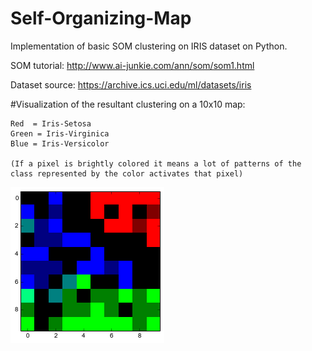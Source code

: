 # Self-Organizing-Map

Implementation of basic SOM clustering on IRIS dataset on Python.

SOM tutorial: http://www.ai-junkie.com/ann/som/som1.html 

Dataset source: https://archive.ics.uci.edu/ml/datasets/iris

#Visualization of the resultant clustering on a 10x10 map:

    
    Red  = Iris-Setosa
    Green = Iris-Virginica
    Blue = Iris-Versicolor
    
    (If a pixel is brightly colored it means a lot of patterns of the class represented by the color activates that pixel)


![png](output_3_2.png)

